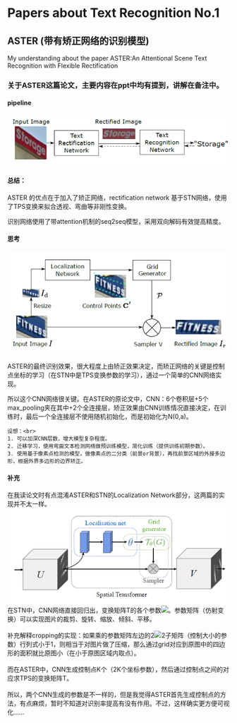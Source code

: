 # Papers about Text Recognition No.1

## ASTER (带有矫正网络的识别模型)
My understanding about the paper ASTER:An Attentional Scene Text Recognition with Flexible Rectification

### 关于ASTER这篇论文，主要内容在ppt中均有提到，讲解在备注中。

#### pipeline

![](https://github.com/cassie1728/what-i-learn-from-ASTER/raw/master/aster1.jpg)

#### 总结：

ASTER 的优点在于加入了矫正网络，rectification network 基于STN网络，使用了TPS变换来拟合透视、弯曲等非刚性变换。<br>

识别网络使用了带attention机制的seq2seq模型，采用双向解码有效提高精度。<br>

#### 思考

![](https://github.com/cassie1728/what-i-learn-from-ASTER/raw/master/aster2.jpg)

ASTER的最终识别效果，很大程度上由矫正效果决定，而矫正网络的关键是控制点坐标的学习（在STN中是TPS变换参数的学习），通过一个简单的CNN网络实现。<br>

所以这个CNN网络很关键。在ASTER的原论文中，CNN：6个卷积层+5个max_pooling夹在其中+2个全连接层，矫正效果由CNN训练情况直接决定，在训练时，最后一个全连接层不使用随机初始化，而是初始化为N(0,a)。<br>

    设想：<br>
    1. 可以加深CNN层数，增大模型复杂程度。
    2. 迁移学习，使用弯曲文本检测网络做预训练模型，简化训练（提供训练初期参数）。
    3. 使用基于像素点检测的模型，做像素点的二分类（前景or背景），再找前景区域的外接多边形，根据外界多边形的边界矫正。
    
#### 补充

  在我读论文时有点混淆ASTER和STN的Localization Network部分，这两篇的实现并不太一样。<br>
![](https://github.com/cassie1728/what-i-learn-from-ASTER/raw/master/stn.jpg)<br>
  在STN中，CNN网络直接回归出，变换矩阵T的各个参数![](http://chart.googleapis.com/chart?cht=tx&chl=$\theta$)。参数矩阵（仿射变换）可以实现图片的裁剪、旋转、缩放、倾斜、平移。<br><br>
  补充解释cropping的实现：如果乘的参数矩阵左边的2![](http://chart.googleapis.com/chart?cht=tx&chl=$\times$)2子矩阵（控制大小的参数）行列式小于1，则相当于对图片做了压缩，那么通过grid对应到原图中的四边形的面积就比原图小（在小于原图区域内取点）。
   <br><br>
  而在ASTER中，CNN生成控制点K个（2K个坐标参数），然后通过控制点之间的对应求TPS的变换矩阵T。
   <br><br>
  所以，两个CNN生成的参数是不一样的，但是我觉得ASTER首先生成控制点的方法，有点麻烦，暂时不知道对识别率提高有没有作用。不过，这样确实更方便可视化……
   
